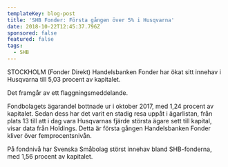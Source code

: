 ```yaml
---
templateKey: blog-post
title: 'SHB Fonder: Första gången över 5% i Husqvarna'
date: 2018-10-22T12:45:37.796Z
sponsored: false
featured: false
tags:
  - SHB
---
```

STOCKHOLM (Fonder Direkt) Handelsbanken Fonder har ökat sitt innehav i Husqvarna till 5,03 procent av kapitalet.

Det framgår av ett flaggningsmeddelande.

Fondbolagets ägarandel bottnade ur i oktober 2017, med 1,24 procent av kapitalet. Sedan dess har det varit en stadig resa uppåt i ägarlistan, från plats 13 till att i dag vara Husqvarnas fjärde största ägare sett till kapital, visar data från Holdings. Detta är första gången Handelsbanken Fonder kliver över femprocentsnivån.

På fondnivå har Svenska Småbolag störst innehav bland SHB-fonderna, med 1,56 procent av kapitalet.
